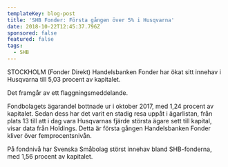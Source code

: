 ```yaml
---
templateKey: blog-post
title: 'SHB Fonder: Första gången över 5% i Husqvarna'
date: 2018-10-22T12:45:37.796Z
sponsored: false
featured: false
tags:
  - SHB
---
```

STOCKHOLM (Fonder Direkt) Handelsbanken Fonder har ökat sitt innehav i Husqvarna till 5,03 procent av kapitalet.

Det framgår av ett flaggningsmeddelande.

Fondbolagets ägarandel bottnade ur i oktober 2017, med 1,24 procent av kapitalet. Sedan dess har det varit en stadig resa uppåt i ägarlistan, från plats 13 till att i dag vara Husqvarnas fjärde största ägare sett till kapital, visar data från Holdings. Detta är första gången Handelsbanken Fonder kliver över femprocentsnivån.

På fondnivå har Svenska Småbolag störst innehav bland SHB-fonderna, med 1,56 procent av kapitalet.
